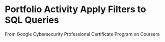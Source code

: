 # Portfolio Activity Apply Filters to SQL Queries
From Google Cybersecurity Professional Certificate Program on Coursera
